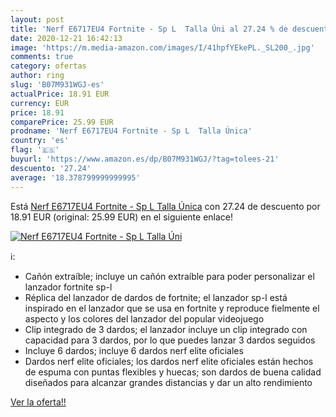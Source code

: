 ```yaml
---
layout: post
title: 'Nerf E6717EU4 Fortnite - Sp L  Talla Úni al 27.24 % de descuento'
date: 2020-12-21 16:42:13
image: 'https://m.media-amazon.com/images/I/41hpfYEkePL._SL200_.jpg'
comments: true
category: ofertas
author: ring
slug: 'B07M931WGJ-es'
actualPrice: 18.91 EUR
currency: EUR
price: 18.91
comparePrice: 25.99 EUR
prodname: 'Nerf E6717EU4 Fortnite - Sp L  Talla Única'
country: 'es'
flag: '🇪🇸'
buyurl: 'https://www.amazon.es/dp/B07M931WGJ/?tag=tolees-21'
descuento: '27.24'
average: '18.378799999999995'
---
```


Está [Nerf E6717EU4 Fortnite - Sp L  Talla Única](https://www.amazon.es/dp/B07M931WGJ/?tag=tolees-21) con 27.24 de descuento por 18.91 EUR (original: 25.99 EUR) en el siguiente enlace!

[![Nerf E6717EU4 Fortnite - Sp L  Talla Úni](https://m.media-amazon.com/images/I/41hpfYEkePL._SL200_.jpg)](https://www.amazon.es/dp/B07M931WGJ/?tag=tolees-21)

ℹ️:

- Cañón extraíble; incluye un cañón extraíble para poder personalizar el lanzador fortnite sp-l
- Réplica del lanzador de dardos de fortnite; el lanzador sp-l está inspirado en el lanzador que se usa en fortnite y reproduce fielmente el aspecto y los colores del lanzador del popular videojuego
- Clip integrado de 3 dardos; el lanzador incluye un clip integrado con capacidad para 3 dardos, por lo que puedes lanzar 3 dardos seguidos
- Incluye 6 dardos; incluye 6 dardos nerf elite oficiales
- Dardos nerf elite oficiales; los dardos nerf elite oficiales están hechos de espuma con puntas flexibles y huecas; son dardos de buena calidad diseñados para alcanzar grandes distancias y dar un alto rendimiento

[Ver la oferta!!](https://www.amazon.es/dp/B07M931WGJ/?tag=tolees-21)
